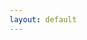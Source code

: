 ```yaml
---
layout: default
---
```


<div id="timeBox" class="content">
</div>

<script type="text/babel">
  ReactDOM.render(<TimeBox role="Timekeeper" watchUrl="{{ site.watchUrl }}"/>, document.querySelector('#timeBox'));
</script>
